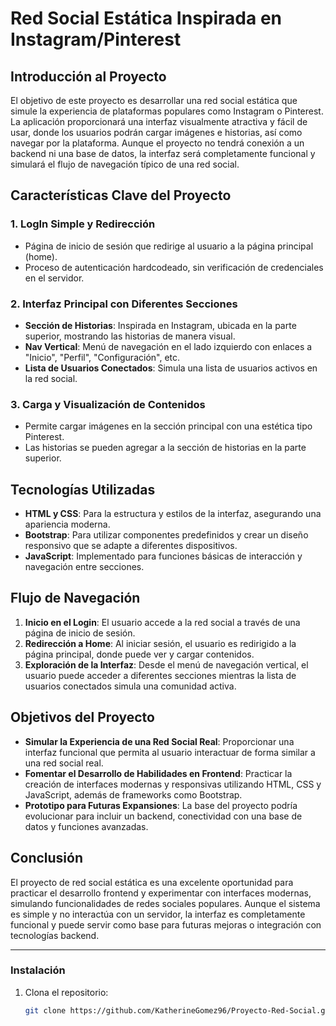 # Red Social Estática Inspirada en Instagram/Pinterest

## Introducción al Proyecto

El objetivo de este proyecto es desarrollar una red social estática que simule la experiencia de plataformas populares como Instagram o Pinterest. La aplicación proporcionará una interfaz visualmente atractiva y fácil de usar, donde los usuarios podrán cargar imágenes e historias, así como navegar por la plataforma. Aunque el proyecto no tendrá conexión a un backend ni una base de datos, la interfaz será completamente funcional y simulará el flujo de navegación típico de una red social.

## Características Clave del Proyecto

### 1. LogIn Simple y Redirección
   - Página de inicio de sesión que redirige al usuario a la página principal (home).
   - Proceso de autenticación hardcodeado, sin verificación de credenciales en el servidor.
   
### 2. Interfaz Principal con Diferentes Secciones
   - **Sección de Historias**: Inspirada en Instagram, ubicada en la parte superior, mostrando las historias de manera visual.
   - **Nav Vertical**: Menú de navegación en el lado izquierdo con enlaces a "Inicio", "Perfil", "Configuración", etc.
   - **Lista de Usuarios Conectados**: Simula una lista de usuarios activos en la red social.

### 3. Carga y Visualización de Contenidos
   - Permite cargar imágenes en la sección principal con una estética tipo Pinterest.
   - Las historias se pueden agregar a la sección de historias en la parte superior.

## Tecnologías Utilizadas

- **HTML y CSS**: Para la estructura y estilos de la interfaz, asegurando una apariencia moderna.
- **Bootstrap**: Para utilizar componentes predefinidos y crear un diseño responsivo que se adapte a diferentes dispositivos.
- **JavaScript**: Implementado para funciones básicas de interacción y navegación entre secciones.

## Flujo de Navegación

1. **Inicio en el Login**: El usuario accede a la red social a través de una página de inicio de sesión.
2. **Redirección a Home**: Al iniciar sesión, el usuario es redirigido a la página principal, donde puede ver y cargar contenidos.
3. **Exploración de la Interfaz**: Desde el menú de navegación vertical, el usuario puede acceder a diferentes secciones mientras la lista de usuarios conectados simula una comunidad activa.

## Objetivos del Proyecto

- **Simular la Experiencia de una Red Social Real**: Proporcionar una interfaz funcional que permita al usuario interactuar de forma similar a una red social real.
- **Fomentar el Desarrollo de Habilidades en Frontend**: Practicar la creación de interfaces modernas y responsivas utilizando HTML, CSS y JavaScript, además de frameworks como Bootstrap.
- **Prototipo para Futuras Expansiones**: La base del proyecto podría evolucionar para incluir un backend, conectividad con una base de datos y funciones avanzadas.

## Conclusión

El proyecto de red social estática es una excelente oportunidad para practicar el desarrollo frontend y experimentar con interfaces modernas, simulando funcionalidades de redes sociales populares. Aunque el sistema es simple y no interactúa con un servidor, la interfaz es completamente funcional y puede servir como base para futuras mejoras o integración con tecnologías backend.

---



### Instalación

1. Clona el repositorio:
   ```bash
   git clone https://github.com/KatherineGomez96/Proyecto-Red-Social.git
